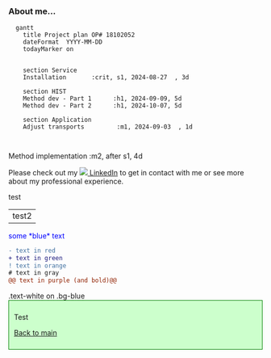 ### About me...

```mermaid
  gantt
    title Project plan OP# 18102052
    dateFormat  YYYY-MM-DD
    todayMarker on
    
    
    section Service
    Installation       :crit, s1, 2024-08-27  , 3d

    section HIST
    Method dev - Part 1      :h1, 2024-09-09, 5d
    Method dev - Part 2      :h1, 2024-10-07, 5d

    section Application
    Adjust transports         :m1, 2024-09-03  , 1d
    
    
```

Method implementation  :m2, after s1, 4d




Please check out my [![](https://i.stack.imgur.com/gVE0j.png) LinkedIn](https://www.linkedin.com/in/jacob-hald-b939933)  to get in contact with me or see more about my professional experience.
<table>
  <tr style="background-color:red" >  test </tr>
  <td>  test2 </td>  
</table>
  
  <p>
  <span style="color:blue">some *blue* text</span>
  </p>
  
  
```diff
- text in red
+ text in green
! text in orange
# text in gray
@@ text in purple (and bold)@@
```

<html>

<div class="text-white bg-blue mb-2">
  .text-white on .bg-blue
</div>
  
  <div style="background-color: #cfc ; padding: 10px; border: 1px solid green;">
    
  <p stlye="color:blue"> Test <p>
       
</html>
  
[Back to main](https://haldinc.github.io/)
